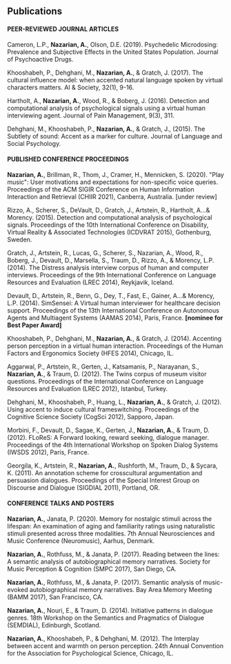 <h2>Publications</h2>
<div class="row">
		           <div class="col-xs-6 col-lg-7">
             <h4>PEER-REVIEWED JOURNAL ARTICLES</h4>
           </div>
         <p>Cameron, L.P., <b>Nazarian, A.</b>, Olson, D.E. (2019). Psychedelic Microdosing: Prevalence and Subjective Effects in the United States Population. Journal of Psychoactive Drugs. 
         </p>
         <p>Khooshabeh, P., Dehghani, M., <b>Nazarian, A.</b>, & Gratch, J. (2017). The cultural influence model: when accented natural language spoken by virtual characters matters. AI & Society, 32(1), 9-16.
         </p>
         <p>Hartholt, A., <b>Nazarian, A.</b>, Wood, R., & Boberg, J. (2016). Detection and computational analysis of psychological signals using a virtual human interviewing agent. Journal of Pain Management, 9(3), 311.
         </p>
         <p>Dehghani, M., Khooshabeh, P., <b>Nazarian, A.</b>, & Gratch, J., (2015). The Subtlety of sound: Accent as a marker for culture. Journal of Language and Social Psychology.
         </p>
         <div class="row">
             <div class="col-xs-6 col-lg-7">
               <h4>PUBLISHED CONFERENCE PROCEEDINGS</h4>
             </div>
           <p> <b>Nazarian, A.</b>, Brillman, R., Thom, J., Cramer, H., Mennicken, S. (2020). "Play music": User motivations and expectations for non-specific voice queries. Proceedings of the ACM SIGIR Conference on Human Information Interaction and Retrieval (CHIIR 2021), Canberra, Australia. [under review]
           </p>
           <p> Rizzo, A., Scherer, S., DeVault, D.,  Gratch, J., Artstein, R., Hartholt, A…& Morency. (2015). Detection and computational analysis of psychological signals. Proceedings of the 10th International Conference on Disability, Virtual Reality & Associated Technologies (ICDVRAT 2015), Gothenburg, Sweden.
           </p>
           <p> Gratch, J., Artstein, R., Lucas, G., Scherer, S., Nazarian, A., Wood, R., Boberg, J., Devault, D., Marsella, S., Traum, D., Rizzo, A., & Morency, L.P. (2014). The Distress analysis interview corpus of human and computer interviews. Proceedings of the 9th International Conference on Language Resources and Evaluation (LREC 2014), Reykjavik, Iceland.
           </p>
           <p> Devault, D., Artstein, R., Benn, G., Dey, T., Fast, E., Gainer, A…& Morency, L.P. (2014). SimSensei: A Virtual human interviewer for healthcare decision support. Proceedings of the 13th International Conference on Autonomous Agents and Multiagent Systems (AAMAS 2014), Paris, France. <b>[nominee for Best Paper Award]</b>
           </p>
            <p> Khooshabeh, P., Dehghani, M., <b>Nazarian, A.</b>, & Gratch, J. (2014). Accenting person perception in a virtual human interaction. Proceedings of the Human Factors and Ergonomics Society (HFES 2014), Chicago, IL.
           </p>
           <p> Aggarwal, P., Artstein, R., Gerten, J., Katsamanis, P., Narayanan, S., <b>Nazarian, A.</b>, & Traum, D. (2012). The Twins corpus of museum visitor questions. Proceedings of the International Conference on Language Resources and Evaluation (LREC 2012), Istanbul, Turkey.
           </p>
           <p> Dehghani, M., Khooshabeh, P., Huang, L., <b>Nazarian, A.</b>, & Gratch, J. (2012). Using accent to induce cultural frame­switching. Proceedings of the Cognitive Science Society (CogSci 2012), Sapporo, Japan.
           </p>
           <p> Morbini, F., Devault, D., Sagae,  K., Gerten, J., <b>Nazarian,  A.</b>,  & Traum, D. (2012). FLoReS: A Forward looking, reward seeking, dialogue manager. Proceedings of the 4th International Workshop on Spoken Dialog Systems (IWSDS 2012), Paris, France.
           </p>
           <p> Georgila, K., Artstein, R., <b>Nazarian, A.</b>, Rushforth, M., Traum, D., & Sycara, K. (2011). An annotation scheme for cross­cultural argumentation and persuasion dialogues. Proceedings of the Special Interest Group on Discourse and Dialogue (SIGDIAL 2011), Portland, OR.
           </p>  
         <div class="row">
           <div class="col-xs-6 col-lg-7">
             <h4>CONFERENCE TALKS AND POSTERS</h4>
           </div>
         <p> <b>Nazarian, A.</b>, Janata, P. (2020). Memory for nostalgic stimuli across the lifespan: An examination of aging and familiarity ratings using naturalistic stimuli presented across three modalities. 7th Annual Neurosciences and Music Conference (Neuromusic), Aarhus, Denmark.
         </p>
         <p> <b>Nazarian, A.</b>, Rothfuss, M., & Janata, P. (2017). Reading between the lines: A semantic analysis of autobiographical memory narratives. Society for Music Perception & Cognition (SMPC 2017), San Diego, CA. 
         </p>
         <p> <b>Nazarian, A.</b>, Rothfuss, M., & Janata, P. (2017). Semantic analysis of music-evoked autobiographical memory narratives. Bay Area Memory Meeting (BAMM 2017), San Francisco, CA.  
         </p>
          <p> <b>Nazarian, A.</b>, Nouri, E., & Traum, D. (2014). Initiative patterns in dialogue genres. 18th Workshop on the Semantics and Pragmatics of Dialogue (SEMDIAL), Edinburgh, Scotland.
         </p>
         <p> <b>Nazarian, A.</b>, Khooshabeh, P., & Dehghani, M. (2012). The Interplay between accent and warmth on person perception. 24th Annual Convention for the Association for Psychological Science, Chicago, IL.
         </p>



